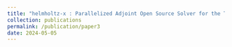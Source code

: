 ```yaml
---
title: "helmholtz-x : Parallelized Adjoint Open Source Solver for the Thermoacoustic Helmholtz Equation (submitted)"
collection: publications
permalink: /publication/paper3
date: 2024-05-05
---
```

